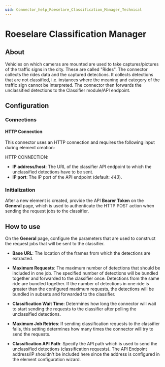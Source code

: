 ```yaml
---
uid: Connector_help_Roeselare_Classification_Manager_Technical
---
```


# Roeselare Classification Manager

## About

Vehicles on which cameras are mounted are used to take captures/pictures of the traffic signs in the city. These are called "Rides". The connector collects the rides data and the captured detections. It collects detections that are not classified, i.e. instances where the meaning and category of the traffic sign cannot be interpreted. The connector then forwards the unclassified detections to the Classifier module/API endpoint.

## Configuration

### Connections

#### HTTP Connection

This connector uses an HTTP connection and requires the following input during element creation:

HTTP CONNECTION:

- **IP address/host**: The URL of the classifier API endpoint to which the unclassified detections have to be sent.
- **IP port**: The IP port of the API endpoint (default: *443*).

### Initialization

After a new element is created, provide the API **Bearer Token** on the **General** page, which is used to authenticate the HTTP POST action when sending the request jobs to the classifier.

## How to use

On the **General** page, configure the parameters that are used to construct the request jobs that will be sent to the classifier.

- **Base URL**: The location of the frames from which the detections are extracted.

- **Maximum Requests**: The maximum number of detections that should be included in one job. The specified number of detections will be bundled together and forwarded to the classifier once. Detections from the same ride are bundled together. If the number of detections in one ride is greater than the configured maximum requests, the detections will be bundled in subsets and forwarded to the classifier.

- **Classification Wait Time**: Determines how long the connector will wait to start sending the requests to the classifier after polling the unclassified detections.

- **Maximum Job Retries**: If sending classification requests to the classifier fails, this setting determines how many times the connector will try to send the requests.
  
- **Classification API Path**: Specify the API path which is used to send the unclassified detections (classification requests). The API Endpoint address/IP shouldn't be included here since the address is configured in the element configuration wizard.
